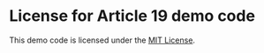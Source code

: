 # License for Article 19 demo code

This demo code is licensed under the [MIT License](https://github.com/delphidabbler/article-demos/blob/master/MIT-License.md).
